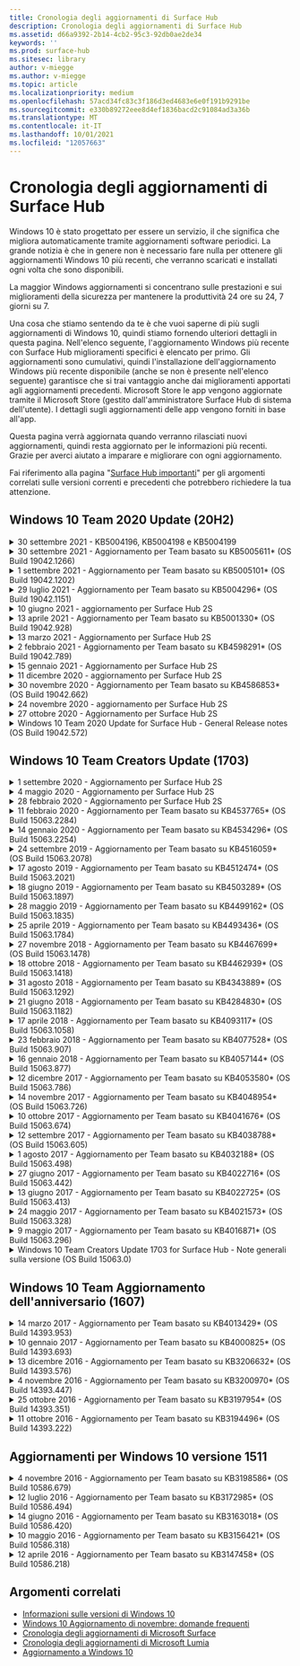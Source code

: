 ```yaml
---
title: Cronologia degli aggiornamenti di Surface Hub
description: Cronologia degli aggiornamenti di Surface Hub
ms.assetid: d66a9392-2b14-4cb2-95c3-92db0ae2de34
keywords: ''
ms.prod: surface-hub
ms.sitesec: library
author: v-miegge
ms.author: v-miegge
ms.topic: article
ms.localizationpriority: medium
ms.openlocfilehash: 57acd34fc83c3f186d3ed4683e6e0f191b9291be
ms.sourcegitcommit: e330b89272eee8d4ef1836bacd2c91084ad3a36b
ms.translationtype: MT
ms.contentlocale: it-IT
ms.lasthandoff: 10/01/2021
ms.locfileid: "12057663"
---
```

# <a name="surface-hub-update-history"></a>Cronologia degli aggiornamenti di Surface Hub

Windows 10 è stato progettato per essere un servizio, il che significa che migliora automaticamente tramite aggiornamenti software periodici. La grande notizia è che in genere non è necessario fare nulla per ottenere gli aggiornamenti Windows 10 più recenti, che verranno scaricati e installati ogni volta che sono disponibili.

La maggior Windows aggiornamenti si concentrano sulle prestazioni e sui miglioramenti della sicurezza per mantenere la produttività 24 ore su 24, 7 giorni su 7.

Una cosa che stiamo sentendo da te è che vuoi saperne di più sugli aggiornamenti di Windows 10, quindi stiamo fornendo ulteriori dettagli in questa pagina. Nell'elenco seguente, l'aggiornamento Windows più recente con Surface Hub miglioramenti specifici è elencato per primo. Gli aggiornamenti sono cumulativi, quindi l'installazione dell'aggiornamento Windows più recente disponibile (anche se non è presente nell'elenco seguente) garantisce che si trai vantaggio anche dai miglioramenti apportati agli aggiornamenti precedenti. Microsoft Store le app vengono aggiornate tramite il Microsoft Store (gestito dall'amministratore Surface Hub di sistema dell'utente). I dettagli sugli aggiornamenti delle app vengono forniti in base all'app.

Questa pagina verrà aggiornata quando verranno rilasciati nuovi aggiornamenti, quindi resta aggiornato per le informazioni più recenti. Grazie per averci aiutato a imparare e migliorare con ogni aggiornamento.

Fai riferimento alla pagina "[Surface Hub importanti](https://support.microsoft.com/products/surface-devices/surface-hub)" per gli argomenti correlati sulle versioni correnti e precedenti che potrebbero richiedere la tua attenzione.

## <a name="windows-10-team-2020-update-20h2"></a>Windows 10 Team 2020 Update (20H2)

<details>
<summary>30 settembre 2021 - KB5004196, KB5004198 e KB5004199</summary>

Questi aggiornamenti al Surface Hub recapitare il client Teams Room, Teams'agente dell'interfaccia di amministrazione e l'agente Sale riunioni gestite. Le funzionalità principali sono descritte in [Teams Room in Surface Hub](surface-hub-teams-rooms.md).
 
Per abilitare/disabilitare i servizi e le funzionalità del [dispositivo, fai](/surface-hub/) riferimento alla guida per Surface Hub amministratore.
</details>

<details>
<summary>30 settembre 2021 - Aggiornamento per Team basato su KB5005611* (OS Build 19042.1266)</summary>

Questo aggiornamento al Surface Hub include miglioramenti qualitativi e correzioni per la sicurezza. Gli aggiornamenti principali Surface Hub, non già descritti nella Windows 10 [cronologia degli](https://support.microsoft.com/help/4581839/windows-10-update-history)aggiornamenti, includono:

* Sostituisce la modalità riunione 1 (Teams preferita/SfB disponibile) con la funzionalità Modalità 2 (solo Teams modalità); è possibile utilizzare entrambe le impostazioni, ma entrambi hanno lo stesso effetto.

Per abilitare/disabilitare i servizi e le funzionalità del [dispositivo, fai](/surface-hub/) riferimento alla guida per Surface Hub amministratore. *[KB5005611](https://support.microsoft.com/help/5005611)
</details>

<details>
<summary>1 settembre 2021 - Aggiornamento per Team basato su KB5005101* (OS Build 19042.1202)</summary>

Questo aggiornamento al Surface Hub include miglioramenti qualitativi e correzioni per la sicurezza. Gli aggiornamenti principali Surface Hub sono descritti in [Windows 10 Team 2020 Update 1](https://techcommunity.microsoft.com/t5/surface-it-pro-blog/windows-10-team-2020-update-1-released-to-all-surface-hubs/ba-p/2653503)e includono anche:

* Migliora l'affidabilità per alcuni scenari di configurazione dell'account del dispositivo quando si utilizza una cassetta postale Exchange locale.

Per abilitare/disabilitare i servizi e le funzionalità del [dispositivo, fai](/surface-hub/) riferimento alla guida per Surface Hub amministratore. *[KB5005101](https://support.microsoft.com/help/5005101)
</details>

<details>
<summary>29 luglio 2021 - Aggiornamento per Team basato su KB5004296* (OS Build 19042.1151)</summary>

Questo aggiornamento al Surface Hub include miglioramenti qualitativi e correzioni per la sicurezza. Gli aggiornamenti principali Surface Hub, non già descritti nella Windows 10 [cronologia degli](https://support.microsoft.com/help/4581839/windows-10-update-history)aggiornamenti, includono:

* Eseguire l'aggiornamento alla funzionalità "Raccogli log" per includere Windows dati di diagnostica in formato csv.
* Correzione che garantisce che la pulizia della sessione finale rimova completamente tutti i dati correlati a Edge Chromium.
* Migliora alcuni scenari con Surface Hub aggiunti ad Azure AD quando si usa l Authenticator app.

Per abilitare/disabilitare i servizi e le funzionalità del [dispositivo, fai](/surface-hub/) riferimento alla guida per Surface Hub amministratore. *[KB5004296](https://support.microsoft.com/help/5004296)
</details>

<details>
<summary>10 giugno 2021 - aggiornamento per Surface Hub 2S</summary>

Questo aggiornamento è specifico di Surface Hub 2S e fornisce gli aggiornamenti di driver e firmware descritti di seguito:

* Aggiornamento UEFI di Surface - 694.3751.768.0
  * Risolve le vulnerabilità critiche della sicurezza e migliora la stabilità del sistema.
* Aggiornamento del firmware di Surface ME - 11.8.86.3877
  * Risolve le vulnerabilità critiche della sicurezza e migliora la stabilità del sistema.
* Driver dell'interfaccia del motore di gestione Intel(R) - 2102.100.0.1044
  * Risolve le vulnerabilità critiche della sicurezza e migliora la stabilità del sistema.
</details>

<details>
<summary>13 aprile 2021 - Aggiornamento per Team basato su KB5001330* (OS Build 19042.928)</summary>

Questo aggiornamento al Surface Hub include miglioramenti qualitativi e correzioni per la sicurezza. Gli aggiornamenti principali Surface Hub, non già descritti nella Windows 10 [cronologia degli](https://support.microsoft.com/help/4581839/windows-10-update-history)aggiornamenti, includono:

* Risolve un problema a causa del quale alcuni Surface Hub installavano solo aggiornamenti della sicurezza Windows mensili, anziché tutti gli Windows cumulativi.

Per abilitare/disabilitare i servizi e le funzionalità del [dispositivo, fai](/surface-hub/) riferimento alla guida per Surface Hub amministratore. *[KB5001330](https://support.microsoft.com/help/5001330)
</details>

<details>
<summary>13 marzo 2021 - Aggiornamento per Surface Hub 2S</summary>

Questo aggiornamento è specifico di Surface Hub 2S e fornisce gli aggiornamenti di driver e firmware descritti di seguito:

* Driver di Bluetooth Intel(R) - 22.30.0.4
  * Migliora la sicurezza e la stabilità del sistema.
* Driver di grafica Intel(R) - 27.20.100.8682
  * Migliora la sicurezza e la stabilità del sistema.
* Driver di Wi-Fi Intel(R) - 22.30.0.11
  * Migliora la sicurezza e la stabilità del sistema.
</details>

<details>
<summary>2 febbraio 2021 - Aggiornamento per Team basato su KB4598291* (OS Build 19042.789)</summary>

Questo aggiornamento al Surface Hub include miglioramenti qualitativi e correzioni per la sicurezza. Gli aggiornamenti principali Surface Hub, non già descritti nella Windows 10 [cronologia degli](https://support.microsoft.com/help/4581839/windows-10-update-history)aggiornamenti, includono:

* Correzione che consente la sincronizzazione del calendario Exchange quando l'UPN dell'account del dispositivo non è uguale al relativo SMTP.
* Consente agli amministratori di disabilitare l'utilizzo dell'autenticazione moderna durante la sincronizzazione del calendario con Exchange.
* Garantisce che Surface Hub utenti non venga richiesto di immettere le credenziali proxy dopo l'ammissione della funzionalità "Usa credenziali dell'account del dispositivo".
* Risolve un problema a causa del quale Windows di aggiornamento dell'aggiornamento e dello Store non verrebbe mai completato se era in uso un proxy che richiede l'autenticazione.
* Migliora l'affidabilità dell'app Connessione durante gli scenari di inserimento cablati.

Per abilitare/disabilitare i servizi e le funzionalità del [dispositivo, fai](/surface-hub/) riferimento alla guida per Surface Hub amministratore. *[KB4598291](https://support.microsoft.com/help/4598291)
</details>

<details>
<summary>15 gennaio 2021 - Aggiornamento per Surface Hub 2S</summary>

Questo aggiornamento è specifico di Surface Hub 2S e fornisce gli aggiornamenti di driver e firmware descritti di seguito:

* Aggiornamento del firmware di Surface SMC - 3.93.139.0
* Aggiornamento UEFI di Surface - 694.3473.768.0
</details>

<details>
<summary>11 dicembre 2020 - aggiornamento per Surface Hub 2S</summary>

Questo aggiornamento è specifico di Surface Hub 2S e fornisce gli aggiornamenti di driver e firmware descritti di seguito:

* Aggiornamento del firmware di Surface SMC - 3.92.139.0
* Aggiornamento UEFI di Surface - 694.3447.768.0
</details>

<details>
<summary>30 novembre 2020 - Aggiornamento per Team basato su KB4586853* (OS Build 19042.662)</summary>

Questo aggiornamento al Surface Hub include miglioramenti qualitativi e correzioni per la sicurezza. Gli aggiornamenti principali Surface Hub, non già descritti nella Windows 10 [cronologia degli](https://support.microsoft.com/help/4581839/windows-10-update-history)aggiornamenti, includono:

* Aggiorna alla pagina Impostazioni privacy per fornire opzioni aggiuntive.
* Risolve un problema a causa del quale le riunioni già avviate non venivano visualizzate nella schermata iniziale.
* Risolve un problema con il ripristino cloud per le impostazioni locali non en-US.
* Skype for Business
  * Migliora le prestazioni audio direzionali.
  * Suoni "tocco penna" ridotti quando si usa la penna durante Skype for Business chiamate.
* Migliora l'affidabilità durante la registrazione al Windows Insider Program.
* Migliora l'affidabilità Windows Shell di Team.

Per abilitare/disabilitare i servizi e le funzionalità del [dispositivo, fai](/surface-hub/) riferimento alla guida per Surface Hub amministratore. *[KB4586853](https://support.microsoft.com/help/4586853)
</details>

<details>
<summary>24 novembre 2020 - aggiornamento per Surface Hub 2S</summary>

Questo aggiornamento è specifico di Surface Hub 2S e fornisce gli aggiornamenti di driver e firmware descritti di seguito:

* Aggiornamento del firmware di Surface SMC - 3.91.139.0
  * Migliorare l'affidabilità dello standby connesso.
* Aggiornamento del firmware di Surface Touch - 3.91.139.0
  * Migliorare la risposta di tocco di standby connesso.
* Aggiornamento del firmware audio USB surface - 3.91.139.0
* Aggiornamento del firmware della penna di Surface - 3.91.139.0
</details>

<details>
<summary>27 ottobre 2020 - Aggiornamento per Surface Hub 2S</summary>

Questo aggiornamento è specifico di Surface Hub 2S e fornisce gli aggiornamenti di driver e firmware descritti di seguito:

* Aggiornamento del firmware di Surface System Aggregator - 4.14.139.0
* Aggiornamento UEFI di Surface - 694.3386.768.0
</details>

<details>
<summary>Windows 10 Team 2020 Update for Surface Hub - General Release notes (OS Build 19042.572)</summary>

Questo aggiornamento al Surface Hub include miglioramenti qualitativi e correzioni per la sicurezza. Gli aggiornamenti principali Surface Hub, non già descritti nella cronologia degli aggiornamenti di [Windows 10,](https://support.microsoft.com/help/4581839/windows-10-update-history)sono descritti nella pagina " Novità[di Windows 10 Team 2020 Update](/surface-hub/surface-hub-2020-update-whats-new)".

Fare riferimento alla pagina "[Install Windows 10 Team 2020 Update](/surface-hub/surface-hub-2020-update)" per ulteriori informazioni sulla disponibilità degli aggiornamenti per area geografica, metodo di distribuzione e tipo di dispositivo.
</details>

## <a name="windows-10-team-creators-update-1703"></a>Windows 10 Team Creators Update (1703)

<details>
<summary>1 settembre 2020 - Aggiornamento per Surface Hub 2S</summary>

Questo aggiornamento è specifico di Surface Hub 2S e fornisce gli aggiornamenti di driver e firmware descritti di seguito:

* Aggiornamento del firmware di Surface SMC - 1.177.139.0
  * Migliora gli scenari di ripristino dei campi.
* Aggiornamento del firmware surface SSD - 5.14.139.0
  * Migliora la stabilità del sistema.
* Driver Surface Serial Hub - 9.40.139.0
  * Migliora la stabilità del sistema.
</details>

<details>
<summary>4 maggio 2020 - Aggiornamento per Surface Hub 2S</summary>

Questo aggiornamento è specifico di Surface Hub 2S e fornisce gli aggiornamenti di driver e firmware descritti di seguito:

* Driver audio USB Surface - 15.3.6.0
  * Migliora le prestazioni audio direzionali.
* Driver audio schermo Intel(R) - 10.27.0.5
  * Migliora gli scenari di condivisione dello schermo.
* Driver di grafica Intel(R) - 26.20.100.7263
  * Migliora la stabilità del sistema.
* Driver di Surface System - 1.7.139.0
  * Migliora la stabilità del sistema.
* Aggiornamento del firmware di Surface SMC - 1.176.139.0
  * Migliora la stabilità del sistema.
</details>

<details>
<summary>28 febbraio 2020 - Aggiornamento per Surface Hub 2S</summary>

Questo aggiornamento è specifico di Surface Hub 2S e fornisce gli aggiornamenti di driver e firmware descritti di seguito:

* Driver surface integration - 13.46.139.0 
  * Migliora gli scenari di luminosità dello schermo.
* Driver dell'interfaccia del motore di gestione Intel(R) - 1914.12.0.1256
  * Migliora la stabilità del sistema.
* Aggiornamento del firmware di Surface SMC - 1.161.139.0
  * Migliora le prestazioni della batteria della penna.
* Aggiornamento UEFI di Surface - 694.2938.768.0
  * Migliora la stabilità del sistema.
</details>

<details>
<summary>11 febbraio 2020 - Aggiornamento per Team basato su KB4537765* (OS Build 15063.2284)</summary>

Questo aggiornamento al Surface Hub include miglioramenti qualitativi e correzioni per la sicurezza. Gli aggiornamenti principali Surface Hub, non già descritti nella Windows 10 [cronologia degli](https://support.microsoft.com/help/4018124/windows-10-update-history)aggiornamenti, includono:

* Risolve un problema per cui Hub 2S non può essere ascoltato bene da altri partecipanti durante Skype for Business chiamate.
* Migliora l'affidabilità per alcuni scenari di utilizzo della lingua araba, ebraica e altri scenari di utilizzo della lingua RTL Surface Hub.

Per abilitare/disabilitare [i servizi e le funzionalità del dispositivo, fai](/surface-hub/) riferimento alla guida Surface Hub amministratore.
*[KB4537765](https://support.microsoft.com/help/4537765)
</details>

<details>
<summary>14 gennaio 2020 - Aggiornamento per Team basato su KB4534296* (OS Build 15063.2254)</summary>

Questo aggiornamento al Surface Hub include miglioramenti qualitativi e correzioni per la sicurezza. Gli aggiornamenti principali Surface Hub, non già descritti nella Windows 10 [cronologia degli](https://support.microsoft.com/help/4018124/windows-10-update-history)aggiornamenti, includono:

* Risolve un problema con la raccolta dei log per Microsoft Surface Hub 2S.

Per abilitare/disabilitare [i servizi e le funzionalità del dispositivo, fai](/surface-hub/) riferimento alla guida Surface Hub amministratore.
*[KB4534296](https://support.microsoft.com/help/4534296)
</details>

<details>
<summary>24 settembre 2019 - Aggiornamento per Team basato su KB4516059* (OS Build 15063.2078)</summary>

Questo aggiornamento al Surface Hub include miglioramenti qualitativi e correzioni per la sicurezza. Gli aggiornamenti principali Surface Hub, non già descritti nella Windows 10 [cronologia degli](https://support.microsoft.com/help/4018124/windows-10-update-history)aggiornamenti, includono:

 * Eseguire l'aggiornamento Surface Hub 2S Recovery Impostazioni per riflettere in modo accurato le opzioni di ripristino.
 * Eseguire l'aggiornamento Surface Hub schermata iniziale 2S per migliorare la riconoscibilità del dispositivo.
 * È stato risolto un problema con lo sfondo della shell Windows Team visualizzato in modo non corretto.
 * È stato risolto un problema con la persistenza del layout del menu Start durante la configurazione con i criteri MDM.
 * È stato risolto un problema in Microsoft Edge che si verificava durante l'esplorazione di alcuni siti Web interni.
 * È stato risolto un problema in Skype for Business che si verificava durante la presentazione in modalità schermo intero.

Per abilitare/disabilitare [i servizi e le funzionalità del dispositivo, fai](/surface-hub/) riferimento alla guida Surface Hub amministratore.
*[KB4503289](https://support.microsoft.com/help/4503289)
</details>

<details>
<summary>17 agosto 2019 - Aggiornamento per Team basato su KB4512474* (OS Build 15063.2021)</summary>

Questo aggiornamento al Surface Hub include miglioramenti qualitativi e correzioni per la sicurezza. Gli aggiornamenti principali Surface Hub, non già descritti nella Windows 10 [cronologia degli](https://support.microsoft.com/help/4018124/windows-10-update-history)aggiornamenti, includono:

 * Garantisce che l'uscita video in Hub 2S per impostazione predefinita sia la modalità "Duplica".
 * Migliora l'affidabilità per alcuni scenari di utilizzo della lingua araba Surface Hub.

Per abilitare/disabilitare [i servizi e le funzionalità del dispositivo, fai](/surface-hub/) riferimento alla guida Surface Hub amministratore.
*[KB4503289](https://support.microsoft.com/help/4503289)
 </details>

<details>
<summary>18 giugno 2019 - Aggiornamento per Team basato su KB4503289* (OS Build 15063.1897)</summary>

Questo aggiornamento al Surface Hub include miglioramenti qualitativi e correzioni per la sicurezza. Gli aggiornamenti principali Surface Hub, non già descritti nella Windows 10 [cronologia degli](https://support.microsoft.com/help/4018124/windows-10-update-history)aggiornamenti, includono:

* Risolve un problema che impedisce a un utente di accedere a un Microsoft Surface Hub dispositivo con un Azure Active Directory account. Questo problema si verifica perché una sessione precedente non è stata completata correttamente.
* Aggiunge il supporto per le connessioni TLS 1.2 ai provider di identità e Exchange negli scenari di configurazione degli account del dispositivo.
* Correzioni per migliorare l'affidabilità dell'app di diagnostica hardware in Hub 2S. 
* Correzione per migliorare la coerenza dell'esperienza di installazione di prima esecuzione in Hub 2S. 

Per abilitare/disabilitare [i servizi e le funzionalità del dispositivo, fai](/surface-hub/) riferimento alla guida Surface Hub amministratore.
*[KB4503289](https://support.microsoft.com/help/4503289)
</details>

<details>
<summary>28 maggio 2019 - Aggiornamento per Team basato su KB4499162* (OS Build 15063.1835)</summary>

Questo aggiornamento al Surface Hub include miglioramenti qualitativi e correzioni per la sicurezza. Gli aggiornamenti principali Surface Hub, non già descritti nella Windows 10 [cronologia degli](https://support.microsoft.com/help/4018124/windows-10-update-history)aggiornamenti, includono:

* Garantisce che Surface Hub utenti non venga richiesto di immettere le credenziali proxy dopo l'ammissione della funzionalità "Usa credenziali dell'account del dispositivo".
* Risolve un problema a causa del quale Skype le connessioni non riescono periodicamente perché audio/video non utilizza il proxy corretto.
* Aggiunge il supporto per TLS 1.2 in Skype for Business.
* Risolve un errore di connessione SIP nel client Skype quando il server Skype ha TLS 1.0 o TLS 1.1 disabilitato.

Per abilitare/disabilitare [i servizi e le funzionalità del dispositivo, fai](/surface-hub/) riferimento alla guida Surface Hub amministratore.
*[KB4499162](https://support.microsoft.com/help/4499162)
</details>

<details>
<summary>25 aprile 2019 - Aggiornamento per Team basato su KB4493436* (OS Build 15063.1784)</summary>

Questo aggiornamento al Surface Hub include miglioramenti qualitativi e correzioni per la sicurezza. Gli aggiornamenti principali Surface Hub, non già descritti nella Windows 10 [cronologia degli](https://support.microsoft.com/help/4018124/windows-10-update-history)aggiornamenti, includono:

* Risolve il problema di sincronizzazione audio e video con alcuni dispositivi USB connessi alla Surface Hub.

Per abilitare/disabilitare [i servizi e le funzionalità del dispositivo, fai](/surface-hub/) riferimento alla guida Surface Hub amministratore.
*[KB4493436](https://support.microsoft.com/help/4493436)
</details>

<details>
<summary>27 novembre 2018 - Aggiornamento per Team basato su KB4467699* (OS Build 15063.1478)</summary>

Questo aggiornamento al Surface Hub include miglioramenti qualitativi e correzioni per la sicurezza. Gli aggiornamenti principali Surface Hub, non già descritti nella Windows 10 [cronologia degli](https://support.microsoft.com/help/4018124/windows-10-update-history)aggiornamenti, includono:

* Risolve un problema che impedisce ad alcuni utenti di Signing-In a "Riunioni e file personali".

Per abilitare/disabilitare [i servizi e le funzionalità del dispositivo, fai](/surface-hub/) riferimento alla guida Surface Hub amministratore.
*[KBKB4467699](https://support.microsoft.com/help/KB4467699)
</details>

<details>
<summary>18 ottobre 2018 - Aggiornamento per Team basato su KB4462939* (OS Build 15063.1418)</summary>

Questo aggiornamento al Surface Hub include miglioramenti qualitativi e correzioni per la sicurezza. Gli aggiornamenti principali Surface Hub, non già descritti nella Windows 10 [cronologia degli](https://support.microsoft.com/help/4018124/windows-10-update-history)aggiornamenti, includono:

* Skype for Business correzioni: 
  * Risolve il Skype for Business di connessione quando si riprende dalla sospensione
  * Risolve Skype for Business problema di connessione di rete, quando il dispositivo è connesso a Internet
  * Risolve un Skype for Business arresto anomalo durante la ricerca di utenti dalla directory
* Risolve il problema per cui l'hub segnala erroneamente "Nessuna connessione Internet" negli ambienti proxy aziendali.
* È stata implementata una funzionalità che consente ai clienti di acconsentire esplicitamente a una nuova esperienza lavagna.

Per abilitare/disabilitare i servizi e le funzionalità del [dispositivo, fai](/surface-hub/) riferimento alla guida per Surface Hub amministratore.
*[KB4462939](https://support.microsoft.com/help/4462939)
</details>

<details>
<summary>31 agosto 2018 - Aggiornamento per Team basato su KB4343889* (OS Build 15063.1292)</summary>

Questo aggiornamento al Surface Hub include miglioramenti qualitativi e correzioni per la sicurezza. Gli aggiornamenti principali Surface Hub, non già descritti nella Windows 10 [cronologia degli](https://support.microsoft.com/help/4018124/windows-10-update-history)aggiornamenti, includono:

* Aggiunge il supporto per Microsoft Teams
* Risolve il problema di gestione delle attività con la registrazione di Intune
* Consente agli amministratori di disabilitare i servizi di messaggistica istantanea e di posta elettronica per l'hub
* Ulteriori correzioni di bug e miglioramenti dell'affidabilità per l Surface Hub Skype for Business App

Per abilitare/disabilitare i servizi e le funzionalità del [dispositivo, fai](/surface-hub/) riferimento alla guida per Surface Hub amministratore.
*[KB4343889](https://support.microsoft.com/help/4343889)
</details>

<details>
<summary>21 giugno 2018 - Aggiornamento per Team basato su KB4284830* (OS Build 15063.1182)</summary>

Questo aggiornamento al Surface Hub include miglioramenti qualitativi e correzioni per la sicurezza. Gli aggiornamenti principali Surface Hub, non già descritti nella Windows 10 [cronologia degli](https://support.microsoft.com/help/4018124/windows-10-update-history)aggiornamenti, includono:

* Modifica della telemetria a supporto dei requisiti del GDPR in EMEA

Per abilitare/disabilitare i servizi e le funzionalità del [dispositivo, fai](/surface-hub/) riferimento alla guida per Surface Hub amministratore.
*[KB4284830](https://support.microsoft.com/help/KB4284830)
</details>

<details>
<summary>17 aprile 2018 - Aggiornamento per Team basato su KB4093117* (OS Build 15063.1058)</summary>

Questo aggiornamento al Surface Hub include miglioramenti qualitativi e correzioni per la sicurezza. Gli aggiornamenti principali Surface Hub, non già descritti nella Windows 10 [cronologia degli](https://support.microsoft.com/help/4018124/windows-10-update-history)aggiornamenti, includono:

* Risolve un problema di proiezione cablata
* Abilita l'aggiornamento in blocco per determinati criteri MDM (Gestione dispositivi mobili)
* Risolve il problema del dialer telefonico con le chiamate internazionali
* Risolve il problema di risoluzione delle immagini quando 2 Surface Hub aderiscono alla stessa riunione
* Risolve l'errore di gestione dei certificati di OMS (Operations Management Suite)
* Risolve un problema di sicurezza durante la pulizia al termine di una sessione
* Risolve Miracast problema, quando Surface Hub ai canali da 149 a 165
  * I canali da 149 a 165 continueranno a essere inutilizzabili in Europa, Giappone o Israele a causa delle normative governative regionali

Per abilitare/disabilitare i servizi e le funzionalità del [dispositivo, fai](/surface-hub/) riferimento alla guida per Surface Hub amministratore.
*[KB4093117](https://support.microsoft.com/help/4093117)
</details>

<details>
<summary>23 febbraio 2018 - Aggiornamento per Team basato su KB4077528* (OS Build 15063.907)</summary>

Questo aggiornamento al Surface Hub include miglioramenti qualitativi e correzioni per la sicurezza. Gli aggiornamenti principali Surface Hub, non già descritti nella Windows 10 [cronologia degli](https://support.microsoft.com/help/4018124/windows-10-update-history)aggiornamenti, includono:

* È stato risolto un problema per cui le impostazioni MDM non venivano applicate correttamente
* Processo di pulizia migliorato

Per abilitare/disabilitare i servizi e le funzionalità del [dispositivo, fai](/surface-hub/) riferimento alla guida per Surface Hub amministratore.
*[KB4077528](https://support.microsoft.com/help/4077528)
</details>

<details>
<summary>16 gennaio 2018 - Aggiornamento per Team basato su KB4057144* (OS Build 15063.877)</summary>

Questo aggiornamento al Surface Hub include miglioramenti qualitativi e correzioni per la sicurezza. Gli aggiornamenti principali Surface Hub, non già descritti nella Windows 10 [cronologia degli](https://support.microsoft.com/help/4018124/windows-10-update-history)aggiornamenti, includono:

* Aggiunge la possibilità di gestire il layout del riquadro del menu Start tramite MDM
* Correzione di bug MDM per la configurazione della rotazione delle password

Per abilitare/disabilitare i servizi e le funzionalità del [dispositivo, fai](/surface-hub/) riferimento alla guida per Surface Hub amministratore.
*[KB4057144](https://support.microsoft.com/help/4057144)
</details>

<details>
<summary>12 dicembre 2017 - Aggiornamento per Team basato su KB4053580* (OS Build 15063.786)</summary>

Questo aggiornamento al Surface Hub include miglioramenti qualitativi e correzioni per la sicurezza. Gli aggiornamenti principali Surface Hub, non già descritti nella Windows 10 [cronologia degli](https://support.microsoft.com/help/4018124/windows-10-update-history)aggiornamenti, includono:

* Risolve i flash video della fotocamera (strappi o sfarfallio) durante Skype for Business chiamate
* Risolve il problema relativo all'ID SSD del Centro notifiche

Per abilitare/disabilitare i servizi e le funzionalità del [dispositivo, fai](/surface-hub/) riferimento alla guida per Surface Hub amministratore.
*[KB4053580](https://support.microsoft.com/help/4053580)
</details>

<details>
<summary>14 novembre 2017 - Aggiornamento per Team basato su KB4048954* (OS Build 15063.726)</summary>

Questo aggiornamento al Surface Hub include miglioramenti qualitativi e correzioni per la sicurezza. Gli aggiornamenti principali Surface Hub, non già descritti nella Windows 10 [cronologia degli](https://support.microsoft.com/help/4018124/windows-10-update-history)aggiornamenti, includono:

* Aggiornamento delle funzionalità che consente ai clienti di abilitare l'autenticazione di rete cablata 802.1x tramite criteri MDM.
* Aggiornamento delle funzionalità che consente agli utenti di selezionare dinamicamente un'applicazione di propria scelta all'apertura di un file.
* Correzione che garantisce che la pulizia della sessione finale rimova completamente tutte le connessioni tra l'account dell'utente e il dispositivo.
* Correzione delle prestazioni che migliora i tempi di pulizia e Miracast di connessione.
* Introduce l'utilizzo dell'autenticazione facile durante riunioni ad hoc.
* Correzione che garantisce ai componenti del servizio di usare lo stesso proxy configurato nel dispositivo.
* Riduce e protegge in modo più accurato la telemetria trasmessa dal dispositivo, riducendo l'utilizzo della larghezza di banda.
* Abilita una funzionalità che consente agli utenti di fornire commenti e suggerimenti a Microsoft al termine di una riunione.

Per abilitare/disabilitare i servizi e le funzionalità del [dispositivo, fai](/surface-hub/) riferimento alla guida per Surface Hub amministratore.
*[KB4048954](https://support.microsoft.com/help/4048954)
</details>

<details>
<summary>10 ottobre 2017 - Aggiornamento per Team basato su KB4041676* (OS Build 15063.674)</summary>

Questo aggiornamento al Surface Hub include miglioramenti qualitativi e correzioni per la sicurezza. Gli aggiornamenti principali Surface Hub, non già descritti nella Windows 10 [cronologia degli](https://support.microsoft.com/help/4018124/windows-10-update-history)aggiornamenti, includono:

* Skype for Business
  * Risolve il problema che richiedeva un riavvio del dispositivo quando si riprendeva dalla sospensione.
  * Consente di risolvere un problema a causa del quale i contatti esterni non sono stati risolti Skype'account Hub online.
* PowerPoint
  * Consente di risolvere il problema in cui alcune PowerPoint presentazioni non vengono proiettate su Hub.
* Generale
  * Consente di risolvere il problema per cui la porta USB non può essere disabilitata dall'amministratore di sistema.

*[KB4041676](https://support.microsoft.com/help/4041676)
</details>

<details>
<summary>12 settembre 2017 - Aggiornamento per Team basato su KB4038788* (OS Build 15063.605) </summary>

Questo aggiornamento al Surface Hub include miglioramenti qualitativi e correzioni per la sicurezza. Gli aggiornamenti principali Surface Hub, non già descritti nella Windows 10 [cronologia degli](https://support.microsoft.com/help/4018124/windows-10-update-history)aggiornamenti, includono:

* Sicurezza
  * Risolve il problema con Bitlocker quando il dispositivo viene riattivato dalla sospensione.
* Generale
  * Riduce la frequenza/quantità di telemetria dell'integrità del dispositivo, migliorando le prestazioni del sistema.
  * Risolve un problema che impediva al dispositivo di raccogliere i log di sistema.

*[KB4038788](https://support.microsoft.com/help/4038788)
</details>

<details>
<summary>1 agosto 2017 - Aggiornamento per Team basato su KB4032188* (OS Build 15063.498)</summary>

* Skype for Business 
  * Risolve Skype for Business Sign-In problema, che richiedeva un nuovo tentativo o un riavvio del sistema.
  * Risolve la Skype for Business riunione visualizzata in modo errato.
  * Correzioni per migliorare l'Surface Hub Skype for Business affidabilità.

*[KB4032188](https://support.microsoft.com/help/4032188)
</details>

<details>
<summary>27 giugno 2017 - Aggiornamento per Team basato su KB4022716* (OS Build 15063.442)</summary>

Questo aggiornamento al Surface Hub include miglioramenti qualitativi e correzioni per la sicurezza. Gli aggiornamenti principali Surface Hub, non già descritti nella Windows 10 [cronologia degli](https://support.microsoft.com/help/4018124/windows-10-update-history)aggiornamenti, includono:

* Risolvere gli arresti anomali del driver NVIDIA che potrebbero richiedere un arresto anomalo Surface Hub 84" di sospensione, che richiede un riavvio manuale.
* È stato risolto un problema a causa del quale alcune app non vengono avviate in un Surface Hub da 84 Surface Hub.

*[KB4022716](https://support.microsoft.com/help/4022716)
</details>

<details>
<summary>13 giugno 2017 - Aggiornamento per Team basato su KB4022725* (OS Build 15063.413)</summary>

Questo aggiornamento al Surface Hub include miglioramenti qualitativi e correzioni per la sicurezza. Gli aggiornamenti principali Surface Hub, non già descritti nella Windows 10 [cronologia degli](https://support.microsoft.com/help/4018124/windows-10-update-history)aggiornamenti, includono:

* Generale
  * Risolti problemi di rilascio dell'input penna con penne
  * È stato risolto un problema che causava un tempo prolungato per la "pulizia" della riunione

*[KB4022725](https://support.microsoft.com/help/4022725)
</details>

<details>
<summary>24 maggio 2017 - Aggiornamento per Team basato su KB4021573* (OS Build 15063.328)</summary>

Questo aggiornamento al Surface Hub include miglioramenti qualitativi e correzioni per la sicurezza. Gli aggiornamenti principali Surface Hub, non già descritti nella Windows 10 [cronologia degli](https://support.microsoft.com/help/4018124/windows-10-update-history)aggiornamenti, includono:

* Generale
  * Problema risolto con la conservazione delle impostazioni proxy durante il problema di aggiornamento

*[KB4021573](https://support.microsoft.com/help/4021573)
</details>

<details>
<summary>9 maggio 2017 - Aggiornamento per Team basato su KB4016871* (OS Build 15063.296)</summary>

Questo aggiornamento al Surface Hub include miglioramenti qualitativi e correzioni per la sicurezza. Gli aggiornamenti principali Surface Hub, non già descritti nella Windows 10 [cronologia degli](https://support.microsoft.com/help/4018124/windows-10-update-history)aggiornamenti, includono:

* Generale
  * Risolto il problema del ciclo di sospensione/riattivazione
  * Sono stati risolti diversi problemi di reimpostazione e ripristino
  * Problema della scheda Cronologia aggiornamenti risolto
  * Risolto il Miracast di avvio del servizio
* App
  * Risolto l'errore di aggiornamento del pacchetto dell'app

*[KB4016871](https://support.microsoft.com/help/4016871)
</details>

<details>
<summary>Windows 10 Team Creators Update 1703 for Surface Hub - Note generali sulla versione (OS Build 15063.0)</summary>

Questo aggiornamento al Surface Hub include miglioramenti qualitativi e correzioni per la sicurezza. Gli aggiornamenti principali Surface Hub, non già descritti nella Windows 10 [cronologia degli](https://support.microsoft.com/help/4018124/windows-10-update-history)aggiornamenti, includono:

* Evoluzione dell'esperienza dello schermo di grandi dimensioni 
  * È stato migliorato il carosello delle riunioni in Welcome and Start
  * Partecipare alle riunioni e terminare la sessione direttamente dal menu Start
  * Le app possono utilizzare più dello schermo durante una sessione
  * Controlli Skype semplificati
  * Meccanismi migliorati per fornire feedback
* Accedere ai contenuti personali*
  * Single #A0 personale da Welcome o Start
  * Partecipare alle riunioni e terminare la sessione direttamente dal menu Start
  * Accedere ai file personali tramite OneDrive for Business direttamente da Start
  * Accesso partecipante precompilato
  * Flussi di autenticazione semplificati con l'app "Authenticator" **
* Gestibilità & distribuzione 
  * Esperienza semplificata della Configurazione utente tramite provisioning in blocco
  * Servizio di ripristino dei dispositivi basato su cloud
  * Enterprise certificato client
  * Supporto delle credenziali proxy migliorato
  * Aggiunta e /miglioramento del Skype qualità del servizio (QoS)
  * Aggiunta della possibilità di impostare il volume del dispositivo predefinito in Impostazioni
  * Supporto MDM migliorato per Surface Hub [impostazioni](/surface-hub/remote-surface-hub-management)
* Sicurezza migliorata 
  * Aggiunta della possibilità di limitare le unità USB solo a BitLocker
  * Aggiunta della possibilità di disabilitare le porte USB tramite MDM
  * Aggiunta la possibilità di disabilitare la funzionalità "Riprendi sessione" in timeout
  * Aggiunta del supporto 802.1x cablato
* Audio e proiezione
  * Miglioramenti di Dolby Audio "Human Speaker"
  * Suoni "tocco penna" ridotti quando si usa la penna durante Skype for Business chiamate
  * Aggiunta del supporto per le Miracast di rete
* Correzioni di affidabilità e prestazioni
  * Sono stati risolti diversi problemi di reimpostazione e ripristino
  * Risolto Surface Hub Exchange di autenticazione quando si utilizzano i certificati client
  * Miglioramento Wi-Fi connessione di rete e stabilità delle credenziali
  * Risolto Miracast problemi di sincronizzazione e popping audio durante la riproduzione video
  * Impostazione inclusa per disabilitare il comportamento di connessione automatica

*La funzionalità single sign-in richiede l'uso di Office365 e OneDrive for Business **Fare riferimento alla Guida all'amministratore per i requisiti di servizio

</details>

## <a name="windows-10-team-anniversary-update-1607"></a>Windows 10 Team Aggiornamento dell'anniversario (1607)

<details>
<summary>14 marzo 2017 - Aggiornamento per Team basato su KB4013429* (OS Build 14393.953)</summary>

Questo aggiornamento al Surface Hub include miglioramenti qualitativi e correzioni per la sicurezza. Gli aggiornamenti principali Surface Hub, non già descritti nella Windows 10 [cronologia degli](https://support.microsoft.com/help/4018124/windows-10-update-history)aggiornamenti, includono:

* Generale
  * Correzione della sicurezza per Esplora file per impedire lo spostamento in percorsi di file con restrizioni
* Skype for Business
  * Correzione della latenza durante la condivisione dello schermo basata su Desktop remoto

*[KB4013429](https://support.microsoft.com/help/4013429)
</details>

<details>
<summary>10 gennaio 2017 - Aggiornamento per Team basato su KB4000825* (OS Build 14393.693)</summary>

Questo aggiornamento al Surface Hub include miglioramenti qualitativi e correzioni per la sicurezza. Gli aggiornamenti principali Surface Hub, non già descritti nella Windows 10 [cronologia degli](https://support.microsoft.com/help/4018124/windows-10-update-history)aggiornamenti, includono:

* Selezione abilitata dei layout di tastiera 106/109 da utilizzare con tastiere giapponesi fisiche

*[KB4000825](https://support.microsoft.com/help/4000825)
</details>

<details>
<summary>13 dicembre 2016 - Aggiornamento per Team basato su KB3206632* (OS Build 14393.576)</summary>

Questo aggiornamento al Surface Hub include miglioramenti qualitativi e correzioni per la sicurezza. Gli aggiornamenti principali Surface Hub, non già descritti nella Windows 10 [cronologia degli](https://support.microsoft.com/help/4018124/windows-10-update-history)aggiornamenti, includono:

* Risolve il problema di distorsione audio della connessione cablata

*[KB3206632](https://support.microsoft.com/help/3206632)
</details>

<details>
<summary>4 novembre 2016 - Aggiornamento per Team basato su KB3200970* (OS Build 14393.447)</summary>

Questo aggiornamento per l'Windows 10 Team dell'anniversario (versione 1607) per Surface Hub include miglioramenti qualitativi e correzioni per la sicurezza. Gli aggiornamenti principali Surface Hub, non già descritti nella Windows 10 [cronologia degli](https://support.microsoft.com/help/4018124/windows-10-update-history)aggiornamenti, includono:

* Skype for Business correzioni di bug per migliorare l'affidabilità

*[KB3200970](https://support.microsoft.com/help/3200970)
</details>

<details>
<summary>25 ottobre 2016 - Aggiornamento per Team basato su KB3197954* (OS Build 14393.351)</summary>

Questo aggiornamento al Surface Hub include miglioramenti qualitativi e correzioni per la sicurezza. Gli aggiornamenti principali Surface Hub, non già descritti nella Windows 10 [cronologia degli](https://support.microsoft.com/help/4018124/windows-10-update-history)aggiornamenti, includono:

* Abilitazione della nuova funzionalità di sospensione nel sistema operativo e nel BIOS per ridurre il consumo di energia Surface Hub e migliorarne l'affidabilità a lungo termine
* Generale
  * Risolve gli scenari in cui la tastiera su schermo a volte non viene visualizzata
  * Risolve il cambiamento dell'applicazione lavagna che occasionalmente si verifica all'apertura di una riunione pianificata
  * Risolve il problema che impediva agli amministratori di modificare la password dell'amministratore locale dopo la reimpostazione del dispositivo
  * BIOS change resolving issue with status bar tracking during device Reset
  * Aggiornamento UEFI per risolvere i problemi di alimentazione

*[KB3197954](https://support.microsoft.com/help/3197954)
</details>

<details>
<summary>11 ottobre 2016 - Aggiornamento per Team basato su KB3194496* (OS Build 14393.222)</summary>

Questo aggiornamento consente di Windows 10 Team'aggiornamento dell'Surface Hub e include miglioramenti qualitativi e correzioni per la sicurezza. Il dispositivo verrà eseguito Windows 10 versione 1607 dopo l'installazione. Gli aggiornamenti principali Surface Hub, non già descritti nella Windows 10 [cronologia degli](https://support.microsoft.com/help/4018124/windows-10-update-history)aggiornamenti, includono:

* Skype for Business
  * Miglioramenti delle prestazioni durante la partecipazione alle riunioni, inclusi i problemi relativi alla partecipazione a una riunione tramite account federati
  * Supporto per la condivisione dello schermo basata su video (VBSS) ora disponibile Skype for Business per Surface Hub
  * Risolto il problema di disconnessione dopo 5 minuti di inattività
  * Risolto Skype errore di condivisione dello schermo da Hub a Hub
  * Miglioramenti apportati Skype video, tra cui:
    * Perdita di video durante la riunione con più relatori video
    * Ritaglio video durante le chiamate
    * Video chiamata in uscita non visualizzato per altri partecipanti
  * Risolto il problema con l'errore di accesso UPN
  * Risolto il problema relativo alla tastiera del telefono durante l'utilizzo delle chiamate SIP (Session Initiation Protocol)
* Lavagna
  * L'utente può ora salvare e richiamare le sessioni della Lavagna OneDrive online (tramite la funzionalità Di condivisione)
  * Avvio della Lavagna migliorato quando si rimuove la penna dal dock
* App
  * App preinstallato OneDrive, per l'accesso ai file personali e di lavoro
  * App Foto preinstallato, per visualizzare foto e video
  * App PowerBI preinstallato per visualizzare i dashboard
  * Le app Office word, Excel, PowerPoint sono tutte abilitate per l'input penna
  * Edge on Surface Hub ora supporta siti Web basati su Flash
* Generale
  * Selezione dei dispositivi audio abilitata (per i dispositivi Surface Hub collegati tramite dispositivi audio esterni)
  * Supporto abilitato per HDCP sul connettore di output DisplayPort
  * Modifiche dell'interfaccia utente di sistema alle impostazioni per l'ottimizzazione dell'usabilità (fare riferimento alle Guide per [l'utente](https://www.microsoft.com/surface/support/surface-hub) e l'amministratore per ulteriori dettagli)
  * Correzioni di bug e ottimizzazioni delle prestazioni per velocizzare il Azure Active Directory di accesso
  * Tempo notevolmente migliorato necessario per reimpostare e ripristinare Surface Hub
  * Windows Defender L'interfaccia utente è stata aggiunta nelle impostazioni
  * Tocco UX migliorato per l'avvio
  * Abilitato il supporto per proiezione wireless superiore a 1080p tramite Miracast, nei dispositivi supportati
  * Risolto "Non c'è connessione Internet" e "Gli appuntamenti potrebbero non essere aggiornati" stati di notifica false dall'avvio
  * Miglioramento dell'affidabilità della tastiera su schermo
  * Supporto aggiuntivo per la creazione di pacchetti di provisioning Surface Hub tramite Progettazione configurazione di Windows Imaging & e una soluzione di monitoraggio Surface Hub migliorata in Operations Management Suite (OMS)

*[KB3194496](https://support.microsoft.com/help/3194496)
</details>

## <a name="updates-for-windows-10-version-1511"></a>Aggiornamenti per Windows 10 versione 1511

<details>
<summary>4 novembre 2016 - Aggiornamento per Team basato su KB3198586* (OS Build 10586.679)</summary>

Questo aggiornamento al Windows 10 Team (versione 1511) a Surface Hub include miglioramenti qualitativi e correzioni per la sicurezza descritte in [Windows 10 Update History](https://support.microsoft.com/help/4018124/windows-10-update-history). Questo aggiornamento non Surface Hub elementi specifici.

*[KB3198586](https://support.microsoft.com/help/3198586)
</details>

<details>
<summary>12 luglio 2016 - Aggiornamento per Team basato su KB3172985* (OS Build 10586.494)</summary>

Questo aggiornamento include miglioramenti qualitativi e correzioni per la sicurezza. In questo aggiornamento non vengono introdotte nuove funzionalità del sistema operativo. Le modifiche principali specifiche del Surface Hub (quelle non già incluse nella cronologia degli [Windows 10),](https://support.microsoft.com/help/4018124/windows-10-update-history)includono:

* È stato risolto un problema che causava Windows arresti anomali del sistema
* È stato risolto un problema che causava arresti anomali ripetuti di Edge
* Risolto un problema che causava arresti anomali del servizio prima dell'arresto
* È stato risolto un problema per cui alcuni dati dell'app non erano stati rimossi correttamente dopo una sessione
* Driver NFC Broadcom aggiornato per migliorare le prestazioni NFC
* Aggiornamento del driver Wi-Fi Per migliorare Miracast prestazioni
* Driver Nvidia aggiornato per correggere un bug dello schermo in cui i dispositivi Surface Hub da 84" mostrano contenuto sfuociato o sfocato
* Sono stati Skype for Business numerosi problemi, tra cui: 
  * Problema che ha causato Skype for Business durante le riunioni
  * Problema in cui gli utenti non sono stati in grado di partecipare alle riunioni quando l'organizzatore della riunione era in una configurazione federata
  * Abilitazione Skype for Business condivisione applicazioni
  * Problema che ha causato Skype arresto anomalo dell'applicazione
* È stato aggiunto un prompt in "Impostazioni" per informare gli utenti che il sistema operativo può danneggiarsi se la reimpostazione del dispositivo viene interrotta prima del completamento

*[KB3172985](https://support.microsoft.com/help/3172985)
</details>

<details>
<summary>14 giugno 2016 - Aggiornamento per Team basato su KB3163018* (OS Build 10586.420)</summary>

Questo aggiornamento al Surface Hub include miglioramenti qualitativi e correzioni per la sicurezza. In questo aggiornamento non vengono introdotte nuove funzionalità del sistema operativo. Gli aggiornamenti principali Surface Hub, non già descritti nella Windows 10 [cronologia degli](https://support.microsoft.com/help/4018124/windows-10-update-history)aggiornamenti, includono:

* Rilascio vincolato. Fare riferimento a 12 luglio 2016 - [KB3172985](https://support.microsoft.com/en-us/help/3172985) (OS Build 10586.494) per Surface Hub dettagli specifici del pacchetto

*[KB3163018](https://support.microsoft.com/help/3163018)
</details>

<details>
<summary>10 maggio 2016 - Aggiornamento per Team basato su KB3156421* (OS Build 10586.318)</summary>

Questo aggiornamento al Surface Hub include miglioramenti qualitativi e correzioni per la sicurezza. In questo aggiornamento non vengono introdotte nuove funzionalità del sistema operativo. Gli aggiornamenti principali Surface Hub, non già descritti nella Windows 10 [cronologia degli](https://support.microsoft.com/help/4018124/windows-10-update-history)aggiornamenti, includono:

* È stato risolto un problema che impediva l'installazione di determinate app dello Store (OneDrive)
* È stato risolto un problema che causava il arresto dell'input tocco nelle applicazioni

*[KB3156421](https://support.microsoft.com/help/3156421)
</details>

<details>
<summary>12 aprile 2016 - Aggiornamento per Team basato su KB3147458* (OS Build 10586.218)</summary>

Questo aggiornamento al Surface Hub include miglioramenti qualitativi e correzioni per la sicurezza. In questo aggiornamento non vengono introdotte nuove funzionalità del sistema operativo. Gli aggiornamenti principali Surface Hub, non già descritti nella Windows 10 [cronologia degli](https://support.microsoft.com/help/4018124/windows-10-update-history)aggiornamenti, includono:

* È stato risolto un problema per cui il livello del volume non era stato reimpostato correttamente tra le sessioni

*[KB3147458](https://support.microsoft.com/help/3147458)
</details>

## <a name="related-topics"></a>Argomenti correlati

* [Informazioni sulle versioni di Windows 10](https://go.microsoft.com/fwlink/p/?LinkId=724328)
* [Windows 10 Aggiornamento di novembre: domande frequenti](https://windows.microsoft.com/windows-10/windows-update-faq)
* [Cronologia degli aggiornamenti di Microsoft Surface](https://go.microsoft.com/fwlink/p/?LinkId=724327)
* [Cronologia degli aggiornamenti di Microsoft Lumia](https://go.microsoft.com/fwlink/p/?LinkId=785968)
* [Aggiornamento a Windows 10](https://go.microsoft.com/fwlink/p/?LinkId=616447)
